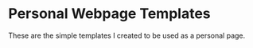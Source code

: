 # Personal Webpage Templates
These are the simple templates I created to be used as a personal page. 
